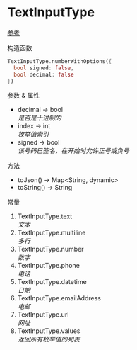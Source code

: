# TextInputType

[参考](https://api.flutter.dev/flutter/services/TextInputType-class.html)

构造函数

```dart
TextInputType.numberWithOptions({
  bool signed: false,
  bool decimal: false
})
```

参数 & 属性

- decimal → bool  
  *是否是十进制的*
- index → int  
  *枚举值索引*
- signed → bool  
  *该号码已签名，在开始时允许正号或负号*

方法

- toJson() → Map<String, dynamic>
- toString() → String

常量

1. TextInputType.text  
   *文本*
2. TextInputType.multiline  
   *多行*
3. TextInputType.number  
   *数字*
4. TextInputType.phone  
   *电话*
5. TextInputType.datetime  
   *日期*
6. TextInputType.emailAddress  
   *电邮*
7. TextInputType.url  
   *网址*
8. TextInputType.values  
   *返回所有枚举值的列表*

